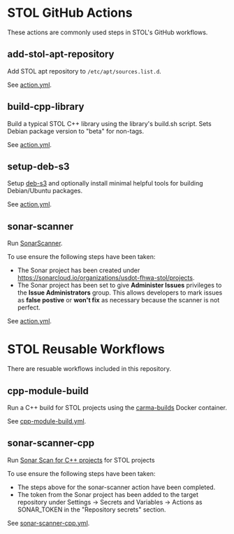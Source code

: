 # STOL GitHub Actions

These actions are commonly used steps in STOL's GitHub workflows.

## add-stol-apt-repository

Add STOL apt repository to `/etc/apt/sources.list.d`.

See [action.yml](add-stol-apt-repository/action.yml).

## build-cpp-library

Build a typical STOL C++ library using the library's build.sh script.  Sets Debian package version to "beta" for non-tags.

See [action.yml](build-cpp-library/action.yml).

## setup-deb-s3

Setup [deb-s3](https://github.com/deb-s3/deb-s3) and optionally install minimal helpful tools for building Debian/Ubuntu packages.

See [action.yml](setup-deb-s3/action.yml).

## sonar-scanner

Run [SonarScanner](https://sonarcloud.io/).

To use ensure the following steps have been taken:
* The Sonar project has been created under https://sonarcloud.io/organizations/usdot-fhwa-stol/projects.
* The Sonar project has been set to give **Administer Issues** privileges to the **Issue Administrators** group. This allows developers to mark issues as **false postive** or **won't fix** as necessary because the scanner is not perfect.

See [action.yml](sonar-scanner/action.yml).

# STOL Reusable Workflows

There are resuable workflows included in this repository.

## cpp-module-build

Run a C++ build for STOL projects using the [carma-builds](https://github.com/usdot-fhwa-stol/carma-builds) Docker container.

See [cpp-module-build.yml](.github/workflows/cpp-module-build.yml).

## sonar-scanner-cpp

Run [Sonar Scan for C++ projects](https://github.com/marketplace/actions/sonarcloud-scan-for-c-and-c) for STOL projects

To use ensure the following steps have been taken:
* The steps above for the sonar-scanner action have been completed.
* The token from the Sonar project has been added to the target repository under Settings -> Secrets and Variables -> Actions as SONAR_TOKEN in the "Repository secrets" section.

See [sonar-scanner-cpp.yml](.github/workflows/sonar-scanner-cpp.yml).
